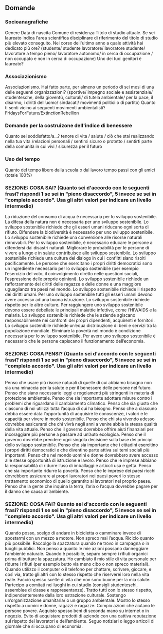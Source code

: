 ## Domande
### Socioanagrafiche
Genere
Data di nascita
Comune di residenza
Titolo di studio attuale.
Se sei laureato indica l'area scientifica disciplinare di riferimento del titolo di studio più elevato conseguito.
Nel corso dell'ultimo anno a quale attività hai dedicato più ore? (studente/ studente lavoratore/ lavoratore studente/ lavoratore a tempo pieno/ lavoratore autonomo/ in cerca di occupazione / non occupato e non in cerca di occupazione)
Uno dei tuoi genitori è laureato?

### Associazionismo  
Associazionismo. Hai fatto parte, per almeno un periodo di sei mesi di una delle seguenti organizzazioni? (sportive/ impegno sociale e assistenziale/ studentesche, della gioventù, culturali/ di tutela ambientale/ per la pace, il disarmo, i diritti dell’uomo/ sindacati/ movimenti politici o di partito)
Quanto ti senti vicino ai seguenti movimenti ambientalisti?  FridaysForFuture/ExtinctionRebellion

### Domande per la costruizone dell'indice di benessere
Quanto sei soddisfatto/a...?   tenore di vita / salute / ciò che stai realizzando nella tua vita /relazioni personali / sentirsi sicuro o protetto / sentirti parte della comunità in cui vivi / sicurezza per il futuro

### Uso del tempo
Quanto del tempo libero dalla scuola o dal lavoro tempo passi con gli amici (totale 100%)

### SEZIONE: COSA SAI? (Quanto sei d'accordo con le seguenti frasi? rispondi 1 se sei in "pieno disaccordo", 5 invece se sei in "completo accordo". Usa gli altri valori per indicare un livello intermedio)
La riduzione del consumo di acqua è necessaria per lo sviluppo sostenibile.
La difesa della natura non è necessaria per uno sviluppo sostenibile.
Lo sviluppo sostenibile richiede che gli esseri umani riducano ogni sorta di rifiuto.
Difendere la biodiversità è necessario per uno sviluppo sostenibile.
Lo sviluppo sostenibile richiede una conversione alle risorse naturali rinnovabili.
Per lo sviluppo sostenibile, è necessario educare le persone a difendersi dai disastri naturali.
Migliorare le probabilità per le persone di vivere a lungo e in salute contribuisce allo sviluppo sostenibile.
Lo sviluppo sostenibile richiede una cultura del dialogo in cui i conflitti siano risolti pacificamente.
Le persone che esercitano i propri diritti democratici sono un ingrediente necessario per lo sviluppo sostenibile (per esempio l’esercizio del voto, il   coinvolgimento diretto nelle questioni sociali, l’espressione delle proprie opinioni).
Lo sviluppo sostenibile richiede un rafforzamento dei diritti delle ragazze e delle donne e una maggiore uguaglianza tra paesi nel mondo.
Lo sviluppo sostenibile richiede il rispetto dei diritti umani.
Per uno sviluppo sostenibile tutti gli esseri umani devono avere accesso ad una buona istruzione.
Lo sviluppo sostenibile richiede rispetto per le altre culture.
Per raggiungere uno sviluppo sostenibile devono essere debellate le principali malattie infettive, come l’HIV/AIDS e la malaria.
Lo sviluppo sostenibile richiede che le aziende agiscano responsabilmente nei confronti dei propri dipendenti, acquirenti e fornitori.
Lo sviluppo sostenibile richiede un’equa distribuzione di beni e servizi tra la popolazione mondiale.
Eliminare la povertà nel mondo è condizione necessaria per lo sviluppo sostenibile.
Per avere uno sviluppo sostenibile è necessario che le persone capiscano il funzionamento dell’economia.

### SEZIONE: COSA PENSI? (Quanto sei d'accordo con le seguenti frasi? rispondi 1 se sei in "pieno disaccordo", 5 invece se sei in "completo accordo". Usa gli altri valori per indicare un livello intermedio)
Penso che usare più risorse naturali di quelle di cui abbiamo bisogno non sia una minaccia per la salute e per il benessere delle persone nel futuro.
Penso che siano necessarie leggi e regolamenti più stringenti in materia di protezione ambientale.
Penso che sia importante adottare misure contro i problemi che riguardano il cambiamento climatico.
Penso che sia giusto che ciascuno di noi utilizzi tutta l’acqua di cui ha bisogno.
Penso che a ciascuno debba essere data l’opportunità di acquisire le conoscenze, i valori e le capacità per vivere in modo sostenibile.
Penso che chi sta vivendo adesso dovrebbe assicurarsi che chi vivrà negli anni a venire abbia la stessa qualità della vita attuale.
Penso che il governo dovrebbe offrire aiuti finanziari per incoraggiare più persone a passare ad un’auto ecologica.
Penso che il governo dovrebbe prendere ogni singola decisione sulla base dei principi dello sviluppo sostenibile.
Penso che sia importante che i cittadini esercitino i propri diritti democratici e che diventino parte attiva sui temi sociali più importanti.
Penso che nel mondo uomini e donne   dovrebbero avere accesso alle stesse opportunità di istruzione e lavoro.
Penso che le imprese abbiano la responsabilità di ridurre l’uso di imballaggi e articoli usa e getta.
Penso che sia importante ridurre la povertà.
Penso che le imprese dei paesi ricchi dovrebbero assicurare ai propri lavoratori nei paesi poveri lo stesso trattamento economico di quello garantito ai lavoratori nel proprio paese.
Penso che la gente che inquina la terra, l’aria o l’acqua dovrebbe pagare per il danno che causa all’ambiente.

### SEZIONE: COSA FAI? Quanto sei d'accordo con le seguenti frasi? rispondi 1 se sei in "pieno disaccordo", 5 invece se sei in "completo accordo". Usa gli altri valori per indicare un livello intermedio)
Quando posso, scelgo di andare in bicicletta o camminare invece di spostarmi con un mezzo a motore.
Non spreco mai l’acqua.
Riciclo quanto più possibile.
Raccolgo la spazzatura quando ne trovo in campagna o in luoghi pubblici.
Non penso a quanto le mie azioni possano danneggiare l’ambiente naturale.
Quando è possibile, separo sempre i rifiuti organici prima di buttare la spazzatura.
Ho cambiato il mio stile di vita personale per ridurre i rifiuti (per esempio butto via meno cibo o non spreco materiali).
Quando utilizzo il computer o il telefono per chattare, scrivere, giocare, e così via, tratto gli altri con lo stesso
rispetto che riserverei loro nella vita reale.
Faccio spesso scelte di vita che non sono buone per la mia salute.
Partecipo a comitati nei luoghi in cui studio (consigli studenteschi, assemblee di classe e rappresentanze).
Tratto tutti con lo stesso rispetto, indipendentemente dalla loro estrazione culturale.
Sostengo un’organizzazione umanitaria/ o un gruppo ambientale.
Mostro lo stesso rispetto a uomini e donne, ragazzi e ragazze.
Compio azioni che aiutano le persone povere.
Acquisto spesso beni di seconda mano su internet o in negozio.
Evito di acquistare prodotti di aziende con una cattiva reputazione sul rispetto dei lavoratori e dell’ambiente.
Seguo notiziari o leggo articoli di giornale che si occupano di economia.

